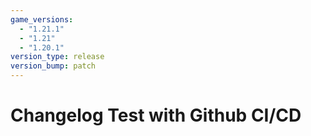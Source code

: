 ```yaml
---
game_versions:
  - "1.21.1"
  - "1.21"
  - "1.20.1"
version_type: release
version_bump: patch
---
```


# Changelog Test with Github CI/CD
